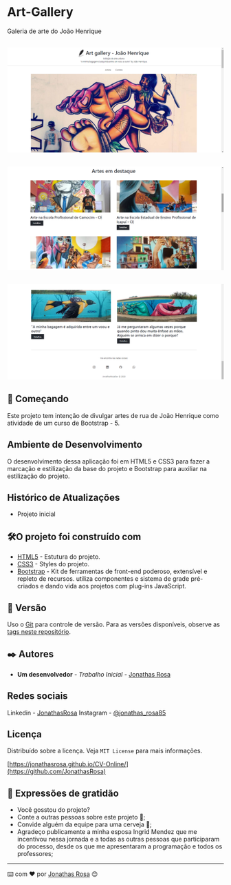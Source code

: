 # Art-Gallery
 Galeria de arte do João Henrique

##
![](img/tela-1.png)
##
![](img/tela-2.png)
##
![](img/tela-3.png)

## 🚀 Começando

Este projeto tem intenção de divulgar artes de rua de João Henrique como atividade de um curso de Bootstrap - 5.

## Ambiente de Desenvolvimento

O desenvolvimento dessa aplicação foi em 
HTML5 e CSS3 para fazer a marcação e 
estilização da base do projeto e 
Bootstrap para auxiliar na estilização do projeto.

## Histórico de Atualizações

* Projeto inicial

## 🛠️O projeto foi construído com

* [HTML5](https://www.w3c.br/Cursos/CursoHTML5) - Estutura do projeto.
* [CSS3](https://www.w3c.br/Cursos/CursoCSS3/) - Styles do projeto.
* [Bootstrap](https://getbootstrap.com/) - Kit de ferramentas de front-end poderoso, extensível e repleto de recursos. utiliza componentes e sistema de grade pré-criados e dando vida aos projetos com plug-ins JavaScript.

## 📌 Versão

Uso o [Git](https://git-scm.com/) para controle de versão. Para as versões disponíveis, observe as [tags neste repositório](https://github.com/JonathasRosa/Art-Gallery).

## ✒️ Autores

* **Um desenvolvedor** - *Trabalho Inicial* - [Jonathas Rosa](https://github.com/JonathasRosa)
## Redes sociais

Linkedin - [JonathasRosa](https://www.linkedin.com/in/jonathasrosa85/)
Instagram - [@jonathas_rosa85](https://www.instagram.com/jonathas_rosa85/)

## Licença

Distribuído sobre a licença. Veja `MIT License` para mais informações.

[https://jonathasrosa.github.io/CV-Online/](https://github.com/JonathasRosa)

## 🎁 Expressões de gratidão

* Você gosstou do projeto? 
* Conte a outras pessoas sobre este projeto 📢;
* Convide alguém da equipe para uma cerveja 🍺;
* Agradeço publicamente a minha esposa Ingrid Mendez que me incentivou nessa jornada e a todas as outras pessoas que participaram do processo, desde os que me apresentaram a programação e todos os professores;
---
⌨️ com ❤️ por [Jonathas Rosa](https://github.com/JonathasRosa) 😊